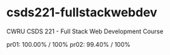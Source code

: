 # csds221-fullstackwebdev
CWRU CSDS 221 - Full Stack Web Development Course

pr01: 100.00% / 100%
pr02: 99.40% / 100%
